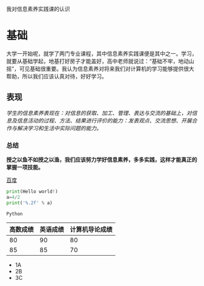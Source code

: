 我对信息素养实践课的认识

# 基础

大学一开始呢，就学了两门专业课程，其中信息素养实践课便是其中之一。学习，就要从基础学起，地基打好房子才能盖好，高中老师就说过：“基础不牢，地动山摇”，可见基础很重要。我认为信息素养对将来我们对计算机的学习能够提供很大帮助，所以我们应该认真对待，好好学习。

## 表现

*学生的信息素养表现在：对信息的获取、加工、管理、表达与交流的基础上，对信息及信息活动的过程、方法、结果进行评价的能力：发表观点、交流思想、开展合作与解决学习和生活中实际问题的能力。*

### 总结

**授之以鱼不如授之以渔，我们应该努力学好信息素养，多多实践，这样才能真正的掌握一项技能。**

[百度](https://www.baidu.com/?tn=25017023_4_dg)

```python
print(Hello world!)
a=4/2
print('%.2f' % a)

```

`Python`

| 高数成绩 | 英语成绩 | 计算机导论成绩 |
| -------- | -------- | -------------- |
| 80       | 90       | 80             |
| 85       | 85       | 70             |

* 1A
* 2B
* 3C

